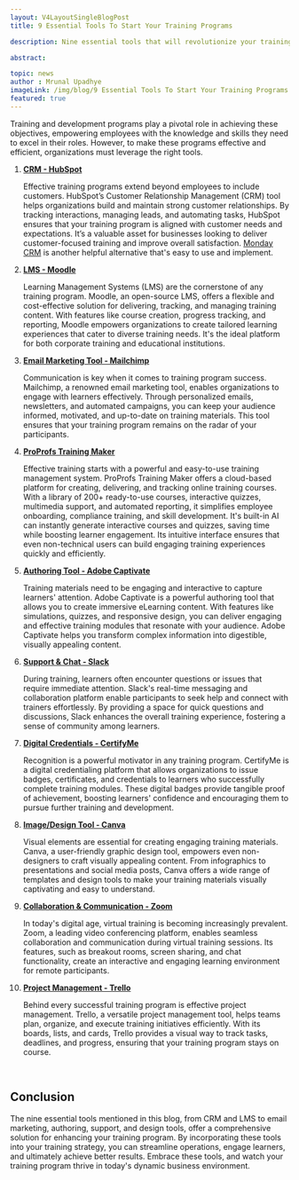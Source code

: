 ```yaml
---
layout: V4LayoutSingleBlogPost
title: 9 Essential Tools To Start Your Training Programs

description: Nine essential tools that will revolutionize your training program, from CRM and LMS to email marketing, authoring, and collaboration solutions.

abstract: 

topic: news
author : Mrunal Upadhye
imageLink: /img/blog/9 Essential Tools To Start Your Training Programs.png
featured: true
---
```


Training and development programs play a pivotal role in achieving these objectives, empowering employees with the knowledge and skills they need to excel in their roles. However, to make these programs effective and efficient, organizations must leverage the right tools.


1. [**CRM - HubSpot**](https://www.hubspot.com/)

    Effective training programs extend beyond employees to include customers. HubSpot’s Customer Relationship Management (CRM) tool helps organizations build and maintain strong customer relationships. By tracking interactions, managing leads, and automating tasks, HubSpot ensures that your training program is aligned with customer needs and expectations. It’s a valuable asset for businesses looking to deliver customer-focused training and improve overall satisfaction. [Monday CRM](https://capsulecrm.com/blog/monday-blues-to-monday-wins/) is another helpful alternative that's easy to use and implement.

1. [**LMS - Moodle**](https://moodle.org/)

    Learning Management Systems (LMS) are the cornerstone of any training program. Moodle, an open-source LMS, offers a flexible and cost-effective solution for delivering, tracking, and managing training content. With features like course creation, progress tracking, and reporting, Moodle empowers organizations to create tailored learning experiences that cater to diverse training needs. It's the ideal platform for both corporate training and educational institutions.

1. [**Email Marketing Tool - Mailchimp**](https://mailchimp.com/)
    
    Communication is key when it comes to training program success. Mailchimp, a renowned email marketing tool, enables organizations to engage with learners effectively. Through personalized emails, newsletters, and automated campaigns, you can keep your audience informed, motivated, and up-to-date on training materials. This tool ensures that your training program remains on the radar of your participants.

1. [**ProProfs Training Maker**](https://www.proprofstraining.com/)<br>

    Effective training starts with a powerful and easy-to-use training management system. ProProfs Training Maker offers a cloud-based platform for creating, delivering, and tracking online training courses. With a library of 200+ ready-to-use courses, interactive quizzes, multimedia support, and automated reporting, it simplifies employee onboarding, compliance training, and skill development. It's built-in AI can instantly generate interactive courses and quizzes, saving time while boosting learner engagement. Its intuitive interface ensures that even non-technical users can build engaging training experiences quickly and efficiently.

1. [**Authoring Tool - Adobe Captivate**](https://www.adobe.com/products/captivate.html)

    Training materials need to be engaging and interactive to capture learners' attention. Adobe Captivate is a powerful authoring tool that allows you to create immersive eLearning content. With features like simulations, quizzes, and responsive design, you can deliver engaging and effective training modules that resonate with your audience. Adobe Captivate helps you transform complex information into digestible, visually appealing content.

1. [**Support & Chat - Slack**](https://slack.com/)

    During training, learners often encounter questions or issues that require immediate attention. Slack's real-time messaging and collaboration platform enable participants to seek help and connect with trainers effortlessly. By providing a space for quick questions and discussions, Slack enhances the overall training experience, fostering a sense of community among learners.

1. [**Digital Credentials - CertifyMe**](http://certifyme.online/)

    Recognition is a powerful motivator in any training program. CertifyMe is a digital credentialing platform that allows organizations to issue badges, certificates, and credentials to learners who successfully complete training modules. These digital badges provide tangible proof of achievement, boosting learners' confidence and encouraging them to pursue further training and development.

1. [**Image/Design Tool - Canva**](https://www.canva.com/)

    Visual elements are essential for creating engaging training materials. Canva, a user-friendly graphic design tool, empowers even non-designers to craft visually appealing content. From infographics to presentations and social media posts, Canva offers a wide range of templates and design tools to make your training materials visually captivating and easy to understand.

1. [**Collaboration & Communication - Zoom**](http://zoom.us)

    In today's digital age, virtual training is becoming increasingly prevalent. Zoom, a leading video conferencing platform, enables seamless collaboration and communication during virtual training sessions. Its features, such as breakout rooms, screen sharing, and chat functionality, create an interactive and engaging learning environment for remote participants.

1. [**Project Management - Trello**](https://trello.com/)

    Behind every successful training program is effective project management. Trello, a versatile project management tool, helps teams plan, organize, and execute training initiatives efficiently. With its boards, lists, and cards, Trello provides a visual way to track tasks, deadlines, and progress, ensuring that your training program stays on course.

<br>

## Conclusion

The nine essential tools mentioned in this blog, from CRM and LMS to email marketing, authoring, support, and design tools, offer a comprehensive solution for enhancing your training program. By incorporating these tools into your training strategy, you can streamline operations, engage learners, and ultimately achieve better results. Embrace these tools, and watch your training program thrive in today's dynamic business environment.
